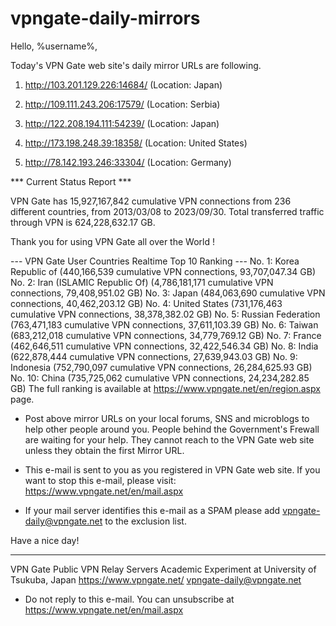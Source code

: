 # vpngate-daily-mirrors

Hello, %username%,

Today's VPN Gate web site's daily mirror URLs are following.

1. http://103.201.129.226:14684/
   (Location: Japan)

2. http://109.111.243.206:17579/
   (Location: Serbia)

3. http://122.208.194.111:54239/
   (Location: Japan)

4. http://173.198.248.39:18358/
   (Location: United States)

5. http://78.142.193.246:33304/
   (Location: Germany)


*** Current Status Report ***

VPN Gate has 15,927,167,842 cumulative VPN connections from 236 different countries, from 2013/03/08 to 2023/09/30.
Total transferred traffic through VPN is 624,228,632.17 GB.

Thank you for using VPN Gate all over the World !


--- VPN Gate User Countries Realtime Top 10 Ranking ---
No. 1: Korea Republic of (440,166,539 cumulative VPN connections, 93,707,047.34 GB)
No. 2: Iran (ISLAMIC Republic Of) (4,786,181,171 cumulative VPN connections, 79,408,951.02 GB)
No. 3: Japan (484,063,690 cumulative VPN connections, 40,462,203.12 GB)
No. 4: United States (731,176,463 cumulative VPN connections, 38,378,382.02 GB)
No. 5: Russian Federation (763,471,183 cumulative VPN connections, 37,611,103.39 GB)
No. 6: Taiwan (683,212,018 cumulative VPN connections, 34,779,769.12 GB)
No. 7: France (462,646,511 cumulative VPN connections, 32,422,546.34 GB)
No. 8: India (622,878,444 cumulative VPN connections, 27,639,943.03 GB)
No. 9: Indonesia (752,790,097 cumulative VPN connections, 26,284,625.93 GB)
No. 10: China (735,725,062 cumulative VPN connections, 24,234,282.85 GB)
The full ranking is available at https://www.vpngate.net/en/region.aspx page.


* Post above mirror URLs on your local forums, SNS and microblogs
  to help other people around you.
  People behind the Government's Frewall are waiting for your help.
  They cannot reach to the VPN Gate web site
  unless they obtain the first Mirror URL.

* This e-mail is sent to you as you registered in VPN Gate web site.
  If you want to stop this e-mail, please visit:
  https://www.vpngate.net/en/mail.aspx

* If your mail server identifies this e-mail as a SPAM
  please add vpngate-daily@vpngate.net to the exclusion list.

Have a nice day!

------------------------------------------------------
VPN Gate Public VPN Relay Servers
Academic Experiment at University of Tsukuba, Japan
https://www.vpngate.net/
vpngate-daily@vpngate.net
* Do not reply to this e-mail.
  You can unsubscribe at https://www.vpngate.net/en/mail.aspx


